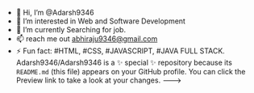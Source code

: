 - 👋 Hi, I’m @Adarsh9346
- 👀 I’m interested in Web and Software Development
- 🌱 I’m currently Searching for job.
- 📫  reach me out abhiraju9346@gmail.com
- ⚡ Fun fact: #HTML, #CSS, #JAVASCRIPT, #JAVA FULL STACK.
Adarsh9346/Adarsh9346 is a ✨ special ✨ repository because its `README.md` (this file) appears on your GitHub profile.
You can click the Preview link to take a look at your changes.
--->
